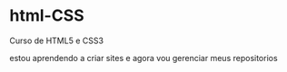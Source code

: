 # html-CSS
 Curso de HTML5 e CSS3

 estou aprendendo a criar sites e agora vou gerenciar meus repositorios
 
